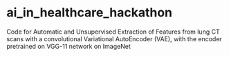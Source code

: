 # ai_in_healthcare_hackathon
Code for Automatic and Unsupervised Extraction of Features from lung CT scans with a convolutional Variational AutoEncoder (VAE), with the encoder pretrained on VGG-11 network on ImageNet

